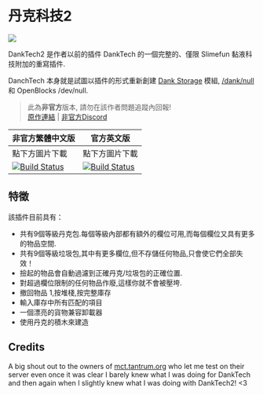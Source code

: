 # 丹克科技2
<img src="https://github.com/Sefiraat/DankTech2/blob/master/images/logo/logo_large.png">


DankTech2 是作者以前的插件 DankTech 的一個完整的、僅限 Slimefun 黏液科技附加的重寫插件.

DanchTech 本身就是試圖以插件的形式重新創建 [Dank Storage](https://www.curseforge.com/minecraft/mc-mods/dank-storage) 模組, [/dank/null](https://www.curseforge.com/minecraft/mc-mods/dank-null) 和 OpenBlocks /dev/null.

> 此為**非官方**版本, 請勿在該作者問題追蹤內回報! <br>
> [原作連結](https://github.com/Sefiraat/DankTech2) | [非官方Discord](https://discord.gg/GF4CwjFXT9)

| 非官方繁體中文版 | 官方英文版 |
| -------- | -------- |
| 點下方圖片下載 | 點下方圖片下載 |
| [![Build Status](https://xMikux.github.io/builds/SlimeTraditionalTranslation/DankTech2/master/badge.svg)](https://xMikux.github.io/builds/SlimeTraditionalTranslation/DankTech2/master) | [![Build Status](https://thebusybiscuit.github.io/builds/Sefiraat/DankTech2/master/badge.svg)](https://thebusybiscuit.github.io/builds/Sefiraat/DankTech2/master) |

## 特徵
該插件目前具有：
* 共有9個等級丹克包.每個等級內部都有額外的欄位可用,而每個欄位又具有更多的物品空間.
* 共有9個等級垃圾包,其中有更多欄位,但不存儲任何物品,只會使它們全部失效！
* 撿起的物品會自動過濾到正確丹克/垃圾包的正確位置.
* 對超過欄位限制的任何物品作廢,這樣你就不會被壓垮.
* 撤回物品 1,按堆棧,按完整庫存
* 輸入庫存中所有匹配的項目
* 一個漂亮的貨物兼容卸載器
* 使用丹克的積木來建造

## Credits
A big shout out to the owners of [mct.tantrum.org](https://mct.enjin.com/) who let me test on their server even once it was clear I barely knew what I was doing for DankTech and then again when I slightly knew what I was doing with DankTech2! <3
